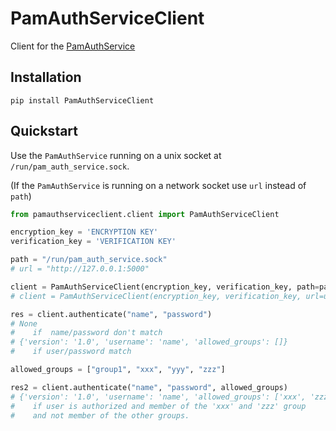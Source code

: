 # PamAuthServiceClient

Client for the [PamAuthService](https://in-stigler.htw-aalen.de/gitea/klauck/PamAuthService)

## Installation

```
pip install PamAuthServiceClient
```

## Quickstart

Use the `PamAuthService` running on a unix socket at `/run/pam_auth_service.sock`.

(If the `PamAuthService` is running on a network socket use `url` instead of `path`)

```python
from pamauthserviceclient.client import PamAuthServiceClient

encryption_key = 'ENCRYPTION KEY'
verification_key = 'VERIFICATION KEY'

path = "/run/pam_auth_service.sock"
# url = "http://127.0.0.1:5000"

client = PamAuthServiceClient(encryption_key, verification_key, path=path)
# client = PamAuthServiceClient(encryption_key, verification_key, url=url)

res = client.authenticate("name", "password")
# None
#    if  name/password don't match
# {'version': '1.0', 'username': 'name', 'allowed_groups': []}
#    if user/password match

allowed_groups = ["group1", "xxx", "yyy", "zzz"]

res2 = client.authenticate("name", "password", allowed_groups)
# {'version': '1.0', 'username': 'name', 'allowed_groups': ['xxx', 'zzz']}
#    if user is authorized and member of the 'xxx' and 'zzz' group
#    and not member of the other groups.
```
